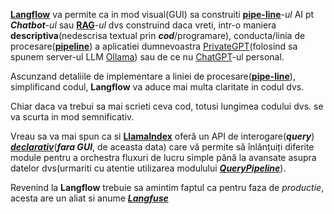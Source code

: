 [**Langflow**](https://www.langflow.org/) va permite ca in mod visual(GUI) sa construiti [**pipe-line**](https://bytesupreme.online/crafting-no-code-local-rag-chatbots-with-langflow-and-ollama/)-*ul* AI pt ***Chatbot***-*ul* sau [**RAG**](https://bytesupreme.online/crafting-no-code-local-rag-chatbots-with-langflow-and-ollama/)-*ul* dvs construind daca vreti, intr-o maniera **descriptiva**(nedescrisa textual prin ***cod***/programare), conducta/linia de procesare([**pipeline**](https://bytesupreme.online/crafting-no-code-local-rag-chatbots-with-langflow-and-ollama/)) a aplicatiei dumnevoastra [PrivateGPT](https://github.com/ollama/ollama/tree/main/examples/langchain-python-rag-privategpt)(folosind sa spunem server-ul LLM [Ollama](https://ollama.com/download/windows)) sau de ce nu [ChatGPT](https://chatgpt.com/)-ul personal.

Ascunzand detaliile de implementare a liniei de procesare([**pipe-line**](https://bytesupreme.online/crafting-no-code-local-rag-chatbots-with-langflow-and-ollama/)), simplificand codul, **Langflow** va aduce mai multa claritate in codul dvs.

Chiar daca va trebui sa mai scrieti ceva cod, totusi lungimea codului dvs. se va scurta in mod semnificativ.

Vreau sa va mai spun ca si [**LlamaIndex**](https://docs.llamaindex.ai/en/stable/module_guides/querying/pipeline/) oferă un API de interogare(***query***) [***declarativ***](https://docs.llamaindex.ai/en/stable/getting_started/starter_tools/rag_cli/)(***fara GUI***, de aceasta data) care vă permite să înlănțuiți diferite module pentru a orchestra fluxuri de lucru simple până la avansate asupra datelor dvs(urmariti cu atentie utilizarea modulului [***QueryPipeline***](https://docs.llamaindex.ai/en/stable/module_guides/querying/pipeline/)).

Revenind la **Langflow** trebuie sa amintim faptul ca pentru faza de *productie*, acesta are un aliat si anume [***Langfuse***](https://langfuse.com/blog/langflow)
